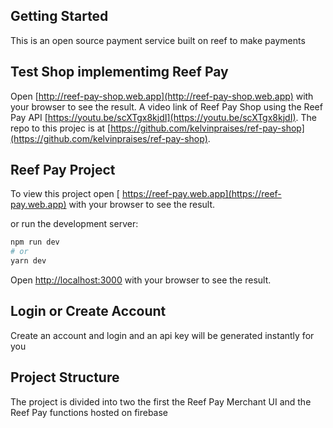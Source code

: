 ## Getting Started

This is an open source payment service built on reef to make payments

## Test Shop implementimg Reef Pay

Open [http://reef-pay-shop.web.app](http://reef-pay-shop.web.app) with your browser to see the result.
A video link of Reef Pay Shop using the Reef Pay API [https://youtu.be/scXTgx8kjdI](https://youtu.be/scXTgx8kjdI).
The repo to this projec is at [https://github.com/kelvinpraises/ref-pay-shop](https://github.com/kelvinpraises/ref-pay-shop).

## Reef Pay Project

To view this project open [ https://reef-pay.web.app](https://reef-pay.web.app) with your browser to see the result.

or run the development server:

```bash
npm run dev
# or
yarn dev
```

Open [http://localhost:3000](http://localhost:3000) with your browser to see the result.

## Login or Create Account

Create an account and login and an api key will be generated instantly for you

## Project Structure

The project is divided into two the first the Reef Pay Merchant UI and the Reef Pay functions hosted on firebase
